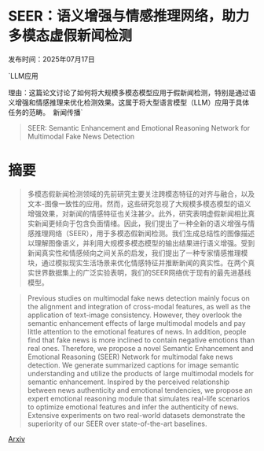# SEER：语义增强与情感推理网络，助力多模态虚假新闻检测

发布时间：2025年07月17日

`LLM应用

理由：这篇论文讨论了如何将大规模多模态模型应用于假新闻检测，特别是通过语义增强和情感推理来优化检测效果。这属于将大型语言模型（LLM）应用于具体任务的范畴。` `新闻传播`

> SEER: Semantic Enhancement and Emotional Reasoning Network for Multimodal Fake News Detection

# 摘要

> 多模态假新闻检测领域的先前研究主要关注跨模态特征的对齐与融合，以及文本-图像一致性的应用。然而，这些研究忽视了大规模多模态模型的语义增强效果，对新闻的情感特征也关注甚少。此外，研究表明虚假新闻相比真实新闻更倾向于包含负面情绪。因此，我们提出了一种全新的语义增强与情感推理网络（SEER），用于多模态假新闻检测。我们生成总结性的图像描述以理解图像语义，并利用大规模多模态模型的输出结果进行语义增强。受到新闻真实性和情感倾向之间关系的启发，我们提出了一种专家情感推理模块，通过模拟现实生活场景来优化情感特征并推断新闻的真实性。在两个真实世界数据集上的广泛实验表明，我们的SEER网络优于现有的最先进基线模型。

> Previous studies on multimodal fake news detection mainly focus on the alignment and integration of cross-modal features, as well as the application of text-image consistency. However, they overlook the semantic enhancement effects of large multimodal models and pay little attention to the emotional features of news. In addition, people find that fake news is more inclined to contain negative emotions than real ones. Therefore, we propose a novel Semantic Enhancement and Emotional Reasoning (SEER) Network for multimodal fake news detection. We generate summarized captions for image semantic understanding and utilize the products of large multimodal models for semantic enhancement. Inspired by the perceived relationship between news authenticity and emotional tendencies, we propose an expert emotional reasoning module that simulates real-life scenarios to optimize emotional features and infer the authenticity of news. Extensive experiments on two real-world datasets demonstrate the superiority of our SEER over state-of-the-art baselines.

[Arxiv](https://arxiv.org/abs/2507.13415)